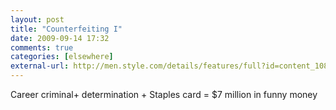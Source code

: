 ```yaml
---
layout: post  
title: "Counterfeiting I"  
date: 2009-09-14 17:32  
comments: true  
categories: [elsewhere]
external-url: http://men.style.com/details/features/full?id=content_10837  
---
```


Career criminal+ determination + Staples card = $7 million in funny money
